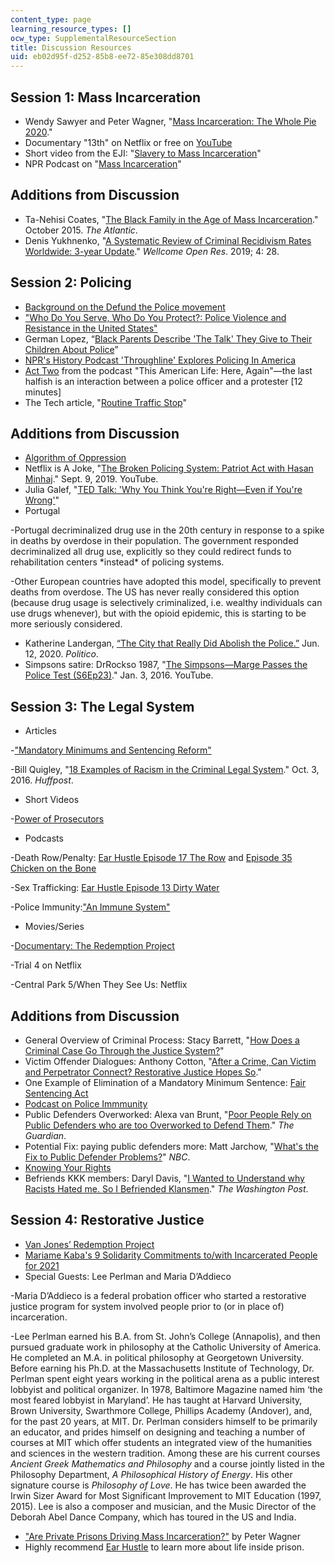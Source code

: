```yaml
---
content_type: page
learning_resource_types: []
ocw_type: SupplementalResourceSection
title: Discussion Resources
uid: eb02d95f-d252-85b8-ee72-85e308dd8701
---
```


Session 1: Mass Incarceration
-----------------------------

*   Wendy Sawyer and Peter Wagner, "[Mass Incarceration: The Whole Pie 2020](https://www.prisonpolicy.org/reports/pie2020.html)."
*   Documentary "13th" on Netflix or free on [YouTube](https://www.youtube.com/watch?v=krfcq5pF8u8)
*   Short video from the EJI: "[Slavery to Mass Incarceration](https://www.youtube.com/watch?v=r4e_djVSag4)"
*   NPR Podcast on "[Mass Incarceration](https://www.npr.org/2019/08/14/751126384/mass-incarceration)"

Additions from Discussion
-------------------------

*   Ta-Nehisi Coates, "[The Black Family in the Age of Mass Incarceration](https://www.theatlantic.com/magazine/archive/2015/10/the-black-family-in-the-age-of-mass-incarceration/403246/)." October 2015. _The Atlantic_.
*   Denis Yukhnenko, "[A Systematic Review of Criminal Recidivism Rates Worldwide: 3-year Update](https://www.ncbi.nlm.nih.gov/pmc/articles/PMC6743246/)." _Wellcome Open Res_. 2019; 4: 28.

Session 2: Policing
-------------------

*   [Background on the Defund the Police movement](https://defundthepolice.org/)
*   ["Who Do You Serve, Who Do You Protect?: Police Violence and Resistance in the United States"](https://www.haymarketbooks.org/books/952-who-do-you-serve-who-do-you-protect)
*   German Lopez, “[Black Parents Describe 'The Talk' They Give to Their Children About Police](https://www.vox.com/2016/8/8/12401792/police-black-parents-the-talk)” 
*   [NPR's History Podcast 'Throughline' Explores Policing In America](https://www.npr.org/2020/06/05/870227945/nprs-history-podcast-throughline-explores-policing-in-america)
*   [Act Two](https://www.thisamericanlife.org/708/here-again) from the podcast "This American Life: Here, Again"—the last halfish is an interaction between a police officer and a protester \[12 minutes\]
*   The Tech article, "[Routine Traffic Stop](https://thetech.com/2020/10/22/routine-traffic-stop)" 

Additions from Discussion
-------------------------

*   [Algorithm of Oppression](http://algorithmsofoppression.com)
*   Netflix is A Joke, "[The Broken Policing System: Patriot Act with Hasan Minhaj](https://www.youtube.com/watch?v=km4uCOAzrbM&ab_channel=NetflixIsAJoke)." Sept. 9, 2019. YouTube.
*   Julia Galef, "[TED Talk: 'Why You Think You're Right—Even if You're Wrong'](https://www.ted.com/talks/julia_galef_why_you_think_you_re_right_even_if_you_re_wrong/up-next?language=en)"
*   Portugal

\-Portugal decriminalized drug use in the 20th century in response to a spike in deaths by overdose in their population. The government responded decriminalized all drug use, explicitly so they could redirect funds to rehabilitation centers \*instead\* of policing systems.

\-Other European countries have adopted this model, specifically to prevent deaths from overdose. The US has never really considered this option (because drug usage is selectively criminalized, i.e. wealthy individuals can use drugs whenever), but with the opioid epidemic, this is starting to be more seriously considered.

*   Katherine Landergan, [“The City that Really Did Abolish the Police.”](https://www.politico.com/news/magazine/2020/06/12/camden-policing-reforms-313750) Jun. 12, 2020. _Politico_.
*   Simpsons satire: DrRockso 1987, "[The Simpsons—Marge Passes the Police Test (S6Ep23)](https://www.youtube.com/watch?v=a_dDNBP7sgE)." Jan. 3, 2016. YouTube.

Session 3: The Legal System
---------------------------

*   Articles

\-["Mandatory Minimums and Sentencing Reform"](https://www.cjpf.org/mandatory-minimums)

\-Bill Quigley, "[18 Examples of Racism in the Criminal Legal System](https://www.huffpost.com/entry/18-examples-of-racism-in-criminal-legal-system_b_57f26bf0e4b095bd896a1476)." Oct. 3, 2016. _Huffpost_.

*   Short Videos

\-[Power of Prosecutors](https://www.aclu.org/issues/smart-justice/prosecutorial-reform/power-prosecutors)

*   Podcasts

\-Death Row/Penalty: [Ear Hustle Episode 17 The Row](https://www.earhustlesq.com/episodes/2018/5/23/the-row) and [Episode 35 Chicken on the Bone](https://www.earhustlesq.com/episodes/2019/10/2/chicken-on-the-bone)

\-Sex Trafficking: [Ear Hustle Episode 13 Dirty Water](https://www.earhustlesq.com/episodes/2018/3/28/dirty-water)

\-Police Immunity:["An Immune System"](https://www.npr.org/2020/06/12/876212065/an-immune-system)

*   Movies/Series

\-[Documentary: The Redemption Project](https://www.thedreamcorps.org/redemptionproject-mymothersmurder/)

\-Trial 4 on Netflix

\-Central Park 5/When They See Us: Netflix

Additions from Discussion
-------------------------

*   General Overview of Criminal Process: Stacy Barrett, "[How Does a Criminal Case Go Through the Justice System?](https://www.alllaw.com/articles/nolo/criminal/process.html)"
*   Victim Offender Dialogues: Anthony Cotton, "[After a Crime, Can Victim and Perpetrator Connect? Restorative Justice Hopes So](https://www.cpr.org/show-segment/after-a-crime-can-victim-and-perpetrator-connect-restorative-justice-hopes-so/)."
*   One Example of Elimination of a Mandatory Minimum Sentence: [Fair Sentencing Act](https://en.wikipedia.org/wiki/Fair_Sentencing_Act)
*   [Podcast on Police Immmunity](https://www.wnycstudios.org/podcasts/radiolab/articles/radiolab-presents-more-perfect-mr-graham-reasonable-man)
*   Public Defenders Overworked: Alexa van Brunt, "[Poor People Rely on Public Defenders who are too Overworked to Defend Them](https://www.theguardian.com/commentisfree/2015/jun/17/poor-rely-public-defenders-too-overworked)." _The Guardian_.
*   Potential Fix: paying public defenders more: Matt Jarchow, "[What's the Fix to Public Defender Problems?](https://www.nbc26.com/news/local-news/whats-the-fix-to-public-defender-problems)" _NBC_.
*   [Knowing Your Rights](https://www.aclu.org/know-your-rights/)
*   Befriends KKK members: Daryl Davis, "[I Wanted to Understand why Racists Hated me. So I Befriended Klansmen](https://www.washingtonpost.com/outlook/i-wanted-to-understand-why-racists-hated-me-so-i-befriended-klansmen/2017/09/29/c2f46cb8-a3af-11e7-b14f-f41773cd5a14_story.html)." _The Washington Post_.

Session 4: Restorative Justice
------------------------------

*   [Van Jones’ Redemption Project](https://www.thedreamcorps.org/redemptionproject-mymothersmurder/)
*   [Mariame Kaba's 9 Solidarity Commitments to/with Incarcerated People for 2021](https://docs.google.com/document/d/1ByMHRNbsntdyziubfPJq7vDzxiBFEqroxzCUgKsxp9E/edit?fbclid=IwAR1RzJoXbJEoVB1F-2Lk-c7zIqCvvuGhdgNrvLVMN8BBf4fL1KVGn3nEU0c)
*   Special Guests: Lee Perlman and Maria D’Addieco

\-Maria D’Addieco is a federal probation officer who started a restorative justice program for system involved people prior to (or in place of) incarceration.

\-Lee Perlman earned his B.A. from St. John’s College (Annapolis), and then pursued graduate work in philosophy at the Catholic University of America. He completed an M.A. in political philosophy at Georgetown University. Before earning his Ph.D. at the Massachusetts Institute of Technology, Dr. Perlman spent eight years working in the political arena as a public interest lobbyist and political organizer. In 1978, Baltimore Magazine named him ‘the most feared lobbyist in Maryland’. He has taught at Harvard University, Brown University, Swarthmore College, Phillips Academy (Andover), and, for the past 20 years, at MIT. Dr. Perlman considers himself to be primarily an educator, and prides himself on designing and teaching a number of courses at MIT which offer students an integrated view of the humanities and sciences in the western tradition. Among these are his current courses _Ancient Greek Mathematics and Philosophy_ and a course jointly listed in the Philosophy Department, _A Philosophical History of Energy_. His other signature course is _Philosophy of Love_. He has twice been awarded the Irwin Sizer Award for Most Significant Improvement to MIT Education (1997, 2015). Lee is also a composer and musician, and the Music Director of the Deborah Abel Dance Company, which has toured in the US and India.

*   ["Are Private Prisons Driving Mass Incarceration?"](https://www.prisonpolicy.org/blog/2015/10/07/private_prisons_parasite/) by Peter Wagner
*   Highly recommend [Ear Hustle](https://www.earhustlesq.com/) to learn more about life inside prison.